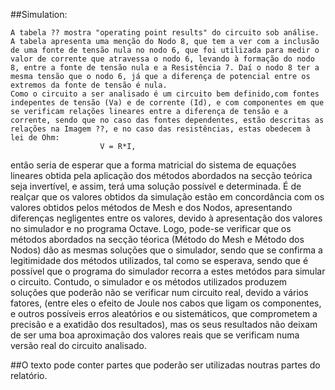 ##Simulation:

	A tabela ?? mostra "operating point results" do circuito sob análise. A tabela apresenta uma menção do Nodo 8, que tem a ver com a inclusão de uma fonte de tensão nula no nodo 6, que foi utilizada para medir o valor de corrente que atravessa o nodo 6, levando à formação do nodo 8, entre a fonte de tensão nula e a Resistência 7. Daí o nodo 8 ter a mesma tensão que o nodo 6, já que a diferença de potencial entre os extremos da fonte de tensão é nula.
	Como o circuito a ser analisado é um circuito bem definido,com fontes indepentes de tensão (Va) e de corrente (Id), e com componentes em que se verificam relações lineares entre a diferença de tensão e a corrente, sendo que no caso das fontes dependentes, estão descritas as relações na Imagem ??, e no caso das resistências, estas obedecem à lei de Ohm:
						V = R*I,
então seria de esperar que a forma matricial do sistema de equações lineares obtida pela aplicação dos métodos abordados na secção teórica seja invertível, e assim, terá uma solução possível e determinada.
	É de realçar que os valores obtidos da simulação estão em concordância com os valores obtidos pelos métodos de Mesh e dos Nodos, apresentando diferenças negligentes entre os valores, devido à apresentação dos valores no simulador e no programa Octave.
	Logo, pode-se verificar que os métodos abordados na secção téorica (Método do Mesh e Método dos Nodos) dão as mesmas soluções que o simulador, sendo que se confirma a legitimidade dos métodos utilizados, tal como se esperava, sendo que é possível que o programa do simulador recorra a estes metódos para simular o circuito.
	Contudo, o simulador e os métodos utilizados produzem soluções que poderão não se verificar num circuito real, devido a vários fatores, (entre eles o efeito de Joule nos cabos que ligam os componentes, e outros possíveis erros aleatórios e ou sistemáticos, que comprometem a precisão e a exatidão dos resultados), mas os seus resultados não deixam de ser uma boa aproximação dos valores reais que se verificam numa versão real do circuito analisado.
	
	
	
##O texto pode conter partes que poderão ser utilizadas noutras partes do relatório.
